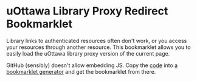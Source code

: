 # uOttawa Library Proxy Redirect Bookmarklet

Library links to authenticated resources often don't work, or you access your resources through another resource. This bookmarklet allows you to easily load the uOttawa library proxy version of the current page.

GitHub (sensibly) doesn't allow embedding JS. Copy the [code](https://raw.githubusercontent.com/lchski/uo-library-redirect-bookmarklet/master/bookmarklet.js) into [a bookmarklet generator](http://mrcoles.com/bookmarklet/) and get the bookmarklet from there.

